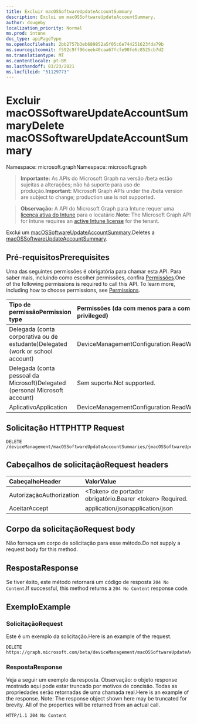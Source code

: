```yaml
---
title: Excluir macOSSoftwareUpdateAccountSummary
description: Exclui um macOSSoftwareUpdateAccountSummary.
author: dougeby
localization_priority: Normal
ms.prod: intune
doc_type: apiPageType
ms.openlocfilehash: 2bb2757b3eb689852a5f05c6e744251623fda79b
ms.sourcegitcommit: f592c9ff96ceeb40caa67fcfe90fe6c8525cb7d2
ms.translationtype: MT
ms.contentlocale: pt-BR
ms.lasthandoff: 03/23/2021
ms.locfileid: "51129773"
---
```

# <a name="delete-macossoftwareupdateaccountsummary"></a><span data-ttu-id="c68e7-103">Excluir macOSSoftwareUpdateAccountSummary</span><span class="sxs-lookup"><span data-stu-id="c68e7-103">Delete macOSSoftwareUpdateAccountSummary</span></span>

<span data-ttu-id="c68e7-104">Namespace: microsoft.graph</span><span class="sxs-lookup"><span data-stu-id="c68e7-104">Namespace: microsoft.graph</span></span>

> <span data-ttu-id="c68e7-105">**Importante:** As APIs do Microsoft Graph na versão /beta estão sujeitas a alterações; não há suporte para uso de produção.</span><span class="sxs-lookup"><span data-stu-id="c68e7-105">**Important:** Microsoft Graph APIs under the /beta version are subject to change; production use is not supported.</span></span>

> <span data-ttu-id="c68e7-106">**Observação:** A API do Microsoft Graph para Intune requer uma [licença ativa do Intune](https://go.microsoft.com/fwlink/?linkid=839381) para o locatário.</span><span class="sxs-lookup"><span data-stu-id="c68e7-106">**Note:** The Microsoft Graph API for Intune requires an [active Intune license](https://go.microsoft.com/fwlink/?linkid=839381) for the tenant.</span></span>

<span data-ttu-id="c68e7-107">Exclui um [macOSSoftwareUpdateAccountSummary](../resources/intune-deviceconfig-macossoftwareupdateaccountsummary.md).</span><span class="sxs-lookup"><span data-stu-id="c68e7-107">Deletes a [macOSSoftwareUpdateAccountSummary](../resources/intune-deviceconfig-macossoftwareupdateaccountsummary.md).</span></span>

## <a name="prerequisites"></a><span data-ttu-id="c68e7-108">Pré-requisitos</span><span class="sxs-lookup"><span data-stu-id="c68e7-108">Prerequisites</span></span>
<span data-ttu-id="c68e7-p101">Uma das seguintes permissões é obrigatória para chamar esta API. Para saber mais, incluindo como escolher permissões, confira [Permissões](/graph/permissions-reference).</span><span class="sxs-lookup"><span data-stu-id="c68e7-p101">One of the following permissions is required to call this API. To learn more, including how to choose permissions, see [Permissions](/graph/permissions-reference).</span></span>

|<span data-ttu-id="c68e7-111">Tipo de permissão</span><span class="sxs-lookup"><span data-stu-id="c68e7-111">Permission type</span></span>|<span data-ttu-id="c68e7-112">Permissões (da com menos para a com mais privilégios)</span><span class="sxs-lookup"><span data-stu-id="c68e7-112">Permissions (from least to most privileged)</span></span>|
|:---|:---|
|<span data-ttu-id="c68e7-113">Delegada (conta corporativa ou de estudante)</span><span class="sxs-lookup"><span data-stu-id="c68e7-113">Delegated (work or school account)</span></span>|<span data-ttu-id="c68e7-114">DeviceManagementConfiguration.ReadWrite.All</span><span class="sxs-lookup"><span data-stu-id="c68e7-114">DeviceManagementConfiguration.ReadWrite.All</span></span>|
|<span data-ttu-id="c68e7-115">Delegada (conta pessoal da Microsoft)</span><span class="sxs-lookup"><span data-stu-id="c68e7-115">Delegated (personal Microsoft account)</span></span>|<span data-ttu-id="c68e7-116">Sem suporte.</span><span class="sxs-lookup"><span data-stu-id="c68e7-116">Not supported.</span></span>|
|<span data-ttu-id="c68e7-117">Aplicativo</span><span class="sxs-lookup"><span data-stu-id="c68e7-117">Application</span></span>|<span data-ttu-id="c68e7-118">DeviceManagementConfiguration.ReadWrite.All</span><span class="sxs-lookup"><span data-stu-id="c68e7-118">DeviceManagementConfiguration.ReadWrite.All</span></span>|

## <a name="http-request"></a><span data-ttu-id="c68e7-119">Solicitação HTTP</span><span class="sxs-lookup"><span data-stu-id="c68e7-119">HTTP Request</span></span>
<!-- {
  "blockType": "ignored"
}
-->
``` http
DELETE /deviceManagement/macOSSoftwareUpdateAccountSummaries/{macOSSoftwareUpdateAccountSummaryId}
```

## <a name="request-headers"></a><span data-ttu-id="c68e7-120">Cabeçalhos de solicitação</span><span class="sxs-lookup"><span data-stu-id="c68e7-120">Request headers</span></span>
|<span data-ttu-id="c68e7-121">Cabeçalho</span><span class="sxs-lookup"><span data-stu-id="c68e7-121">Header</span></span>|<span data-ttu-id="c68e7-122">Valor</span><span class="sxs-lookup"><span data-stu-id="c68e7-122">Value</span></span>|
|:---|:---|
|<span data-ttu-id="c68e7-123">Autorização</span><span class="sxs-lookup"><span data-stu-id="c68e7-123">Authorization</span></span>|<span data-ttu-id="c68e7-124">&lt;Token&gt; de portador obrigatório.</span><span class="sxs-lookup"><span data-stu-id="c68e7-124">Bearer &lt;token&gt; Required.</span></span>|
|<span data-ttu-id="c68e7-125">Aceitar</span><span class="sxs-lookup"><span data-stu-id="c68e7-125">Accept</span></span>|<span data-ttu-id="c68e7-126">application/json</span><span class="sxs-lookup"><span data-stu-id="c68e7-126">application/json</span></span>|

## <a name="request-body"></a><span data-ttu-id="c68e7-127">Corpo da solicitação</span><span class="sxs-lookup"><span data-stu-id="c68e7-127">Request body</span></span>
<span data-ttu-id="c68e7-128">Não forneça um corpo de solicitação para esse método.</span><span class="sxs-lookup"><span data-stu-id="c68e7-128">Do not supply a request body for this method.</span></span>

## <a name="response"></a><span data-ttu-id="c68e7-129">Resposta</span><span class="sxs-lookup"><span data-stu-id="c68e7-129">Response</span></span>
<span data-ttu-id="c68e7-130">Se tiver êxito, este método retornará um código de resposta `204 No Content`.</span><span class="sxs-lookup"><span data-stu-id="c68e7-130">If successful, this method returns a `204 No Content` response code.</span></span>

## <a name="example"></a><span data-ttu-id="c68e7-131">Exemplo</span><span class="sxs-lookup"><span data-stu-id="c68e7-131">Example</span></span>

### <a name="request"></a><span data-ttu-id="c68e7-132">Solicitação</span><span class="sxs-lookup"><span data-stu-id="c68e7-132">Request</span></span>
<span data-ttu-id="c68e7-133">Este é um exemplo da solicitação.</span><span class="sxs-lookup"><span data-stu-id="c68e7-133">Here is an example of the request.</span></span>
``` http
DELETE https://graph.microsoft.com/beta/deviceManagement/macOSSoftwareUpdateAccountSummaries/{macOSSoftwareUpdateAccountSummaryId}
```

### <a name="response"></a><span data-ttu-id="c68e7-134">Resposta</span><span class="sxs-lookup"><span data-stu-id="c68e7-134">Response</span></span>
<span data-ttu-id="c68e7-p102">Veja a seguir um exemplo da resposta. Observação: o objeto response mostrado aqui pode estar truncado por motivos de concisão. Todas as propriedades serão retornadas de uma chamada real.</span><span class="sxs-lookup"><span data-stu-id="c68e7-p102">Here is an example of the response. Note: The response object shown here may be truncated for brevity. All of the properties will be returned from an actual call.</span></span>
``` http
HTTP/1.1 204 No Content
```




